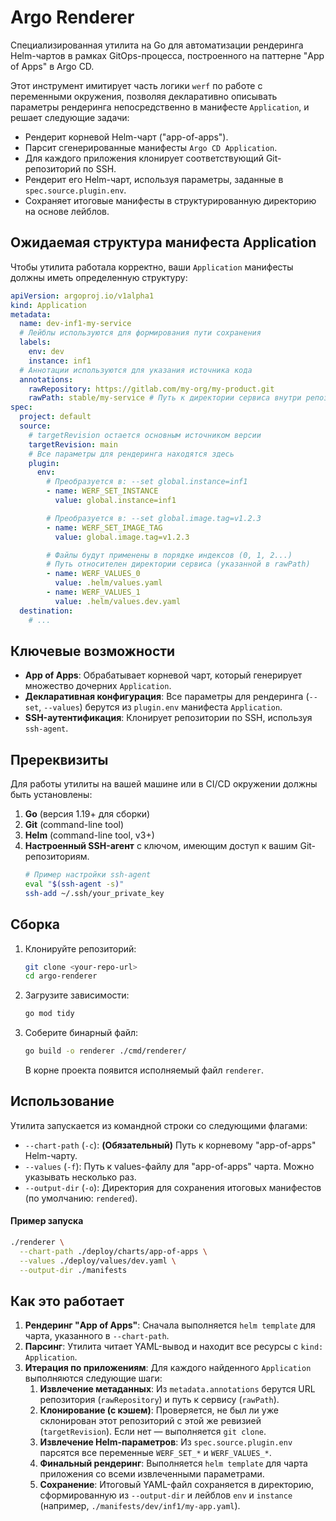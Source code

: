 # Argo Renderer

Специализированная утилита на Go для автоматизации рендеринга Helm-чартов в рамках GitOps-процесса, построенного на паттерне "App of Apps" в Argo CD.

Этот инструмент имитирует часть логики `werf` по работе с переменными окружения, позволяя декларативно описывать параметры рендеринга непосредственно в манифесте `Application`, и решает следующие задачи:

-   Рендерит корневой Helm-чарт ("app-of-apps").
-   Парсит сгенерированные манифесты `Argo CD Application`.
-   Для каждого приложения клонирует соответствующий Git-репозиторий по SSH.
-   Рендерит его Helm-чарт, используя параметры, заданные в `spec.source.plugin.env`.
-   Сохраняет итоговые манифесты в структурированную директорию на основе лейблов.


## Ожидаемая структура манифеста Application

Чтобы утилита работала корректно, ваши `Application` манифесты должны иметь определенную структуру:

```yaml
apiVersion: argoproj.io/v1alpha1
kind: Application
metadata:
  name: dev-inf1-my-service
  # Лейблы используются для формирования пути сохранения
  labels:
    env: dev
    instance: inf1
  # Аннотации используются для указания источника кода
  annotations:
    rawRepository: https://gitlab.com/my-org/my-product.git
    rawPath: stable/my-service # Путь к директории сервиса внутри репозитория
spec:
  project: default
  source:
    # targetRevision остается основным источником версии
    targetRevision: main
    # Все параметры для рендеринга находятся здесь
    plugin:
      env:
        # Преобразуется в: --set global.instance=inf1
        - name: WERF_SET_INSTANCE
          value: global.instance=inf1

        # Преобразуется в: --set global.image.tag=v1.2.3
        - name: WERF_SET_IMAGE_TAG
          value: global.image.tag=v1.2.3

        # Файлы будут применены в порядке индексов (0, 1, 2...)
        # Путь относителен директории сервиса (указанной в rawPath)
        - name: WERF_VALUES_0
          value: .helm/values.yaml
        - name: WERF_VALUES_1
          value: .helm/values.dev.yaml
  destination:
    # ...
```

## Ключевые возможности

-   **App of Apps**: Обрабатывает корневой чарт, который генерирует множество дочерних `Application`.
-   **Декларативная конфигурация**: Все параметры для рендеринга (`--set`, `--values`) берутся из `plugin.env` манифеста `Application`.
-   **SSH-аутентификация**: Клонирует репозитории по SSH, используя `ssh-agent`.

## Пререквизиты

Для работы утилиты на вашей машине или в CI/CD окружении должны быть установлены:

1.  **Go** (версия 1.19+ для сборки)
2.  **Git** (command-line tool)
3.  **Helm** (command-line tool, v3+)
4.  **Настроенный SSH-агент** с ключом, имеющим доступ к вашим Git-репозиториям.
    ```bash
    # Пример настройки ssh-agent
    eval "$(ssh-agent -s)"
    ssh-add ~/.ssh/your_private_key
    ```

## Сборка

1.  Клонируйте репозиторий:
    ```bash
    git clone <your-repo-url>
    cd argo-renderer
    ```
2.  Загрузите зависимости:
    ```bash
    go mod tidy
    ```
3.  Соберите бинарный файл:
    ```bash
    go build -o renderer ./cmd/renderer/
    ```
    В корне проекта появится исполняемый файл `renderer`.

## Использование

Утилита запускается из командной строки со следующими флагами:

-   `--chart-path` (`-c`): **(Обязательный)** Путь к корневому "app-of-apps" Helm-чарту.
-   `--values` (`-f`): Путь к values-файлу для "app-of-apps" чарта. Можно указывать несколько раз.
-   `--output-dir` (`-o`): Директория для сохранения итоговых манифестов (по умолчанию: `rendered`).

#### Пример запуска

```bash
./renderer \
  --chart-path ./deploy/charts/app-of-apps \
  --values ./deploy/values/dev.yaml \
  --output-dir ./manifests
```

## Как это работает

1.  **Рендеринг "App of Apps"**: Сначала выполняется `helm template` для чарта, указанного в `--chart-path`.
2.  **Парсинг**: Утилита читает YAML-вывод и находит все ресурсы с `kind: Application`.
3.  **Итерация по приложениям**: Для каждого найденного `Application` выполняются следующие шаги:
    1.  **Извлечение метаданных**: Из `metadata.annotations` берутся URL репозитория (`rawRepository`) и путь к сервису (`rawPath`).
    2.  **Клонирование (с кэшем)**: Проверяется, не был ли уже склонирован этот репозиторий с этой же ревизией (`targetRevision`). Если нет — выполняется `git clone`.
    3.  **Извлечение Helm-параметров**: Из `spec.source.plugin.env` парсятся все переменные `WERF_SET_*` и `WERF_VALUES_*`.
    4.  **Финальный рендеринг**: Выполняется `helm template` для чарта приложения со всеми извлеченными параметрами.
    5.  **Сохранение**: Итоговый YAML-файл сохраняется в директорию, сформированную из `--output-dir` и лейблов `env` и `instance` (например, `./manifests/dev/inf1/my-app.yaml`).
